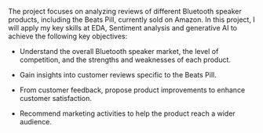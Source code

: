The project focuses on analyzing reviews of different Bluetooth speaker products, including the Beats Pill, currently sold on Amazon. In this project, I will apply my key skills at EDA, Sentiment analysis and generative AI to achieve the following key objectives:

- Understand the overall Bluetooth speaker market, the level of competition, and the strengths and weaknesses of each product.

- Gain insights into customer reviews specific to the Beats Pill.

- From customer feedback, propose product improvements to enhance customer satisfaction.

- Recommend marketing activities to help the product reach a wider audience.
